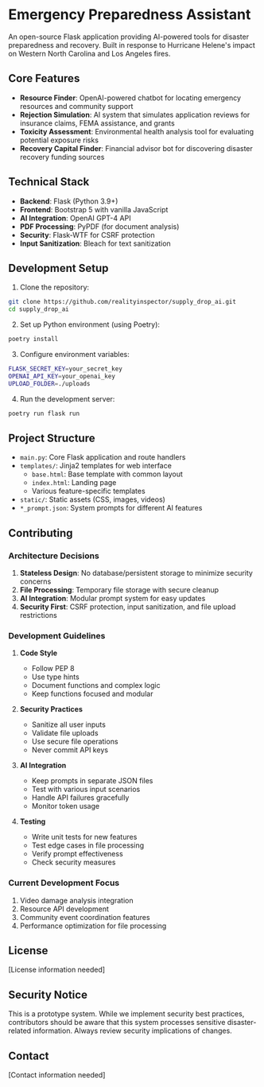 # Emergency Preparedness Assistant

An open-source Flask application providing AI-powered tools for disaster preparedness and recovery. Built in response to Hurricane Helene's impact on Western North Carolina and Los Angeles fires.

## Core Features

- **Resource Finder**: OpenAI-powered chatbot for locating emergency resources and community support
- **Rejection Simulation**: AI system that simulates application reviews for insurance claims, FEMA assistance, and grants
- **Toxicity Assessment**: Environmental health analysis tool for evaluating potential exposure risks
- **Recovery Capital Finder**: Financial advisor bot for discovering disaster recovery funding sources

## Technical Stack

- **Backend**: Flask (Python 3.9+)
- **Frontend**: Bootstrap 5 with vanilla JavaScript
- **AI Integration**: OpenAI GPT-4 API
- **PDF Processing**: PyPDF (for document analysis)
- **Security**: Flask-WTF for CSRF protection
- **Input Sanitization**: Bleach for text sanitization

## Development Setup

1. Clone the repository:
```bash
git clone https://github.com/realityinspector/supply_drop_ai.git
cd supply_drop_ai
```

2. Set up Python environment (using Poetry):
```bash
poetry install
```

3. Configure environment variables:
```bash
FLASK_SECRET_KEY=your_secret_key
OPENAI_API_KEY=your_openai_key
UPLOAD_FOLDER=./uploads
```

4. Run the development server:
```bash
poetry run flask run
```

## Project Structure

- `main.py`: Core Flask application and route handlers
- `templates/`: Jinja2 templates for web interface
  - `base.html`: Base template with common layout
  - `index.html`: Landing page
  - Various feature-specific templates
- `static/`: Static assets (CSS, images, videos)
- `*_prompt.json`: System prompts for different AI features

## Contributing

### Architecture Decisions

1. **Stateless Design**: No database/persistent storage to minimize security concerns
2. **File Processing**: Temporary file storage with secure cleanup
3. **AI Integration**: Modular prompt system for easy updates
4. **Security First**: CSRF protection, input sanitization, and file upload restrictions

### Development Guidelines

1. **Code Style**
   - Follow PEP 8
   - Use type hints
   - Document functions and complex logic
   - Keep functions focused and modular

2. **Security Practices**
   - Sanitize all user inputs
   - Validate file uploads
   - Use secure file operations
   - Never commit API keys

3. **AI Integration**
   - Keep prompts in separate JSON files
   - Test with various input scenarios
   - Handle API failures gracefully
   - Monitor token usage

4. **Testing**
   - Write unit tests for new features
   - Test edge cases in file processing
   - Verify prompt effectiveness
   - Check security measures

### Current Development Focus

1. Video damage analysis integration
2. Resource API development
3. Community event coordination features
4. Performance optimization for file processing

## License

[License information needed]

## Security Notice

This is a prototype system. While we implement security best practices, contributors should be aware that this system processes sensitive disaster-related information. Always review security implications of changes.

## Contact

[Contact information needed]
